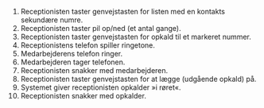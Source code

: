 1. Receptionisten taster genvejstasten for listen med en kontakts sekundære numre.
1. Receptionisten taster pil op/ned (et antal gange).
1. Receptionisten taster genvejstasten for opkald til et markeret nummer.
1. Receptionistens telefon spiller ringetone.
1. Medarbejderens telefon ringer.
1. Medarbejderen tager telefonen.
1. Receptionisten snakker med medarbejderen.
1. Receptionisten taster genvejstasten for at lægge (udgående opkald) på.
1. Systemet giver receptionisten opkalder »i røret«.
1. Receptionisten snakker med opkalder.
